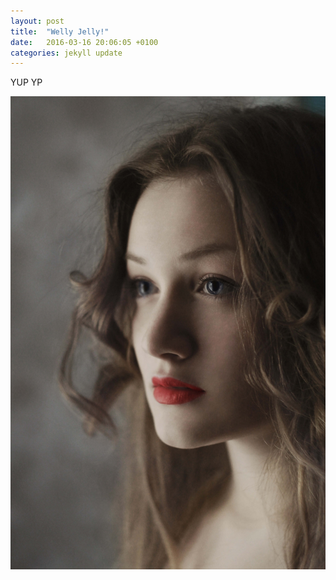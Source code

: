 ```yaml
---
layout: post
title:  "Welly Jelly!"
date:   2016-03-16 20:06:05 +0100
categories: jekyll update
---
```

YUP YP

![Blog indlæg billede](/assets/img/4.jpg)
